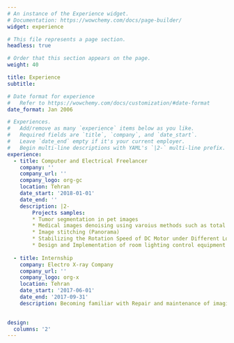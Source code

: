 ```yaml
---
# An instance of the Experience widget.
# Documentation: https://wowchemy.com/docs/page-builder/
widget: experience

# This file represents a page section.
headless: true

# Order that this section appears on the page.
weight: 40

title: Experience
subtitle:

# Date format for experience
#   Refer to https://wowchemy.com/docs/customization/#date-format
date_format: Jan 2006

# Experiences.
#   Add/remove as many `experience` items below as you like.
#   Required fields are `title`, `company`, and `date_start`.
#   Leave `date_end` empty if it's your current employer.
#   Begin multi-line descriptions with YAML's `|2-` multi-line prefix.
experience:
  - title: Computer and Electrical Freelancer
    company: ''
    company_url: ''
    company_logo: org-gc
    location: Tehran
    date_start: '2018-01-01'
    date_end: ''
    description: |2-
        Projects samples:       
        * Tumor segmentation in pet images
        * Medical images denoising using varoius methods such as total variation, non-local mean, diffusion, etc.
        * Image stitching (Panorama)
        * Stabilizing the Rotation Speed of DC Motor under Different Loads using digital controller
        * Design and Implementation of room lighting control equipment with mobile for patients
        
  - title: Internship
    company: Electro X-ray Company
    company_url: ''
    company_logo: org-x
    location: Tehran
    date_start: '2017-06-01'
    date_end: '2017-09-31'
    description: Becoming familiar with Repair and maintenance of imaging systems such as MRI, CT, Portable Radiology device, etc.
           

design:
  columns: '2'
---
```

